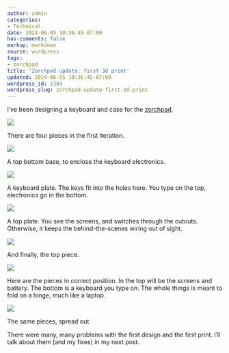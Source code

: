 ```yaml
---
author: admin
categories:
- Technical
date: 2024-06-05 10:36:45-07:00
has-comments: false
markup: markdown
source: wordpress
tags:
- zorchpad
title: 'Zorchpad update: first 3d print'
updated: 2024-06-05 10:36:45-07:00
wordpress_id: 1384
wordpress_slug: zorchpad-update-first-3d-print
---
```

I’ve been designing a keyboard and case for the [zorchpad](https://blog.za3k.com/tag/zorchpad/).

[![](https://blog.za3k.com/wp-content/uploads/2024/06/all_parts_color1-664x1024.png)](https://blog.za3k.com/wp-content/uploads/2024/06/all_parts_color1.png)

There are four pieces in the first iteration.

[![](https://blog.za3k.com/wp-content/uploads/2024/06/bottom_shell-1-1024x418.png)](https://blog.za3k.com/wp-content/uploads/2024/06/bottom_shell-1.png)

A top bottom base, to enclose the keyboard electronics.

[![](https://blog.za3k.com/wp-content/uploads/2024/06/keyboard_plate_green-1024x990.png)](https://blog.za3k.com/wp-content/uploads/2024/06/keyboard_plate_green.png)

A keyboard plate. The keys fit into the holes here. You type on the top, electronics go in the bottom.

[![](https://blog.za3k.com/wp-content/uploads/2024/06/top_plate_green-1024x966.png)](https://blog.za3k.com/wp-content/uploads/2024/06/top_plate_green.png)

A top plate. You see the screens, and switches through the cutouts. Otherwise, it keeps the behind-the-scenes wiring out of sight.

[![](https://blog.za3k.com/wp-content/uploads/2024/06/top_clamshell_v2-1024x410.png)](https://blog.za3k.com/wp-content/uploads/2024/06/top_clamshell_v2.png)

And finally, the top piece.

[![](https://blog.za3k.com/wp-content/uploads/2024/06/printed_assembly.jpg)](https://blog.za3k.com/wp-content/uploads/2024/06/printed_assembly.jpg)

Here are the pieces in correct position. In the top will be the screens and battery. The bottom is a keyboard you type on. The whole things is meant to fold on a hinge, much like a laptop.

[![](https://blog.za3k.com/wp-content/uploads/2024/06/printed_parts.jpg)](https://blog.za3k.com/wp-content/uploads/2024/06/printed_parts.jpg)

The same pieces, spread out.

There were many, many problems with the first design and the first print. I’ll talk about them (and my fixes) in my next post.
